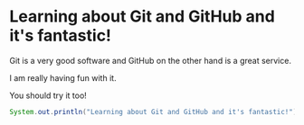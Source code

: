 # Learning about Git and GitHub and it's fantastic!

Git is a very good software and GitHub on the other hand is a great service.

I am really having fun with it.

You should try it too!

```java
System.out.println("Learning about Git and GitHub and it's fantastic!");
```
